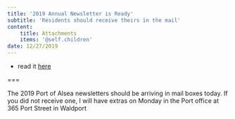 ```yaml
---
title: '2019 Annual Newsletter is Ready'
subtitle: 'Residents should receive theirs in the mail'
content:
    title: Attachments
    items: '@self.children'
date: 12/27/2019
---
```


- read it [here](/port-operations/annual-newsletters/2019-12-31-port-of-alsea-annual-newsletter)

===

The 2019 Port of Alsea newsletters should be arriving in mail boxes today. If you did not receive one, I will have extras on Monday in the Port office at 365 Port Street in Waldport
